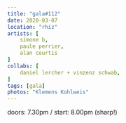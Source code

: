 ```yaml
---
title: "gala#112"
date: 2020-03-07
location: "rhiz"
artists: [
    simone b,
    paule perrier,
    alan courtis
]
collabs: [
    daniel lercher + vinzenz schwab,
]
tags: [gala]
photos: "Klemens Kohlweis"
---
```

doors: 7.30pm / start: 8.00pm (sharp!)

